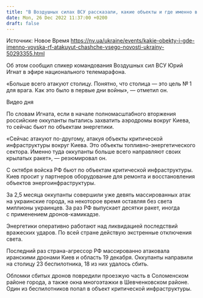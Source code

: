 ```yaml
---
title: "В Воздушных силах ВСУ рассказали, какие объекты и где именно в Украине войска РФ атакуют чаще всего"
date: Mon, 26 Dec 2022 11:37:00 +0200
draft: false
---
```

Источник: Новое Время https://nv.ua/ukraine/events/kakie-obekty-i-gde-imenno-voyska-rf-atakuyut-chashche-vsego-novosti-ukrainy-50293355.html


 Об этом сообщил спикер командования Воздушных сил ВСУ Юрий Игнат в эфире национального телемарафона.

«Больше всего атакуют столицу. Понятно, что столица — это цель № 1 для врага. Как это было в первые дни войны», — отметил он.

 Видео дня   

По словам Игната, если в начале полномасштабного вторжения российские оккупанты пытались захватить аэродромы вокруг Киева, то сейчас бьют по объектам энергетики.

«Сейчас атакуют по-другому, атакуя объекты критической инфраструктуры вокруг Киева. Это объекты топливно-энергетического сектора. Именно туда оккупанты больше всего направляют своих крылатых ракет», — резюмировал он.

С октября войска РФ бьют по объектам критической инфраструктуры. Киев просит у партнеров оборудование для ремонта и восстановления объектов энергоинфраструктуры.

За 2,5 месяца оккупанты совершили уже девять массированных атак на украинские города, на некоторое время оставляя без света миллионы украинцев. За раз РФ выпускает десятки ракет, иногда с применением дронов-камикадзе.

Энергетики оперативно работают над ликвидацией последствий вражеских ударов. По всей стране действую экстренные отключения света.

Последний раз страна-агрессор РФ массированно атаковала иранскими дронами Киев и область 19 декабря. Оккупанты направили на столицу 23 беспилотника, 18 из них удалось сбить.

Обломки сбитых дронов повредили проезжую часть в Соломенском районе города, а также окна многоэтажки в Шевченковском районе. Один из беспилотников попал в объект критической инфраструктуры.
